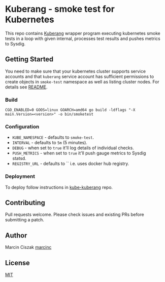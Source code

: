 # Kuberang - smoke test for Kubernetes

This repo contains [Kuberang](https://github.com/apprenda/kuberang) wrapper program executing kubernetes smoke tests in a loop with given internal, processes test results and pushes metrics to Sysdig. 

## Getting Started

You need to make sure that your kubernetes cluster supports service accounts and 
that `kuberang` service account has sufficient permissions to create objects in `smoke-test` namespace as well as listing cluster nodes. For details see [README](https://gitlab.digital.homeoffice.gov.uk/acp/kube-kuberang).

### Build

```
CGO_ENABLED=0 GOOS=linux GOARCH=amd64 go build -ldflags "-X main.Version=<version>" -o bin/smoketest
```

### Configuration

* `KUBE_NAMESPACE` - defaults to `smoke-test`.
* `INTERVAL` - defaults to `5m` (5 minutes).
* `DEBUG` - when set to `true` it'll log details of individual checks.
* `PUSH_METRICS` - when set to `true` it'll push gauge metrics to Sysdig statsd.
* `REGISTRY_URL` - defaults to `` i.e. uses docker hub registry.

### Deployment

To deploy follow instructions in [kube-kuberang](https://gitlab.digital.homeoffice.gov.uk/acp/kube-kuberang) repo.

## Contributing

Pull requests welcome. Please check issues and existing PRs before submitting a patch.

## Author

Marcin Ciszak [marcinc](https://github.com/marcinc)

## License

[MIT](LICENSE)
